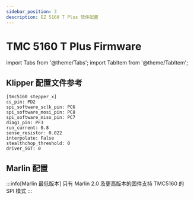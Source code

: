 ```yaml
---
sidebar_position: 3
description: EZ 5160 T Plus 软件配置
---
```


# TMC 5160 T Plus Firmware

<!-- import lib start -->

import Tabs from '@theme/Tabs';
import TabItem from '@theme/TabItem';

<!-- import lib end -->

## Klipper 配置文件参考

```klipper_cfg title="printer.cfg"
[tmc5160 stepper_x]
cs_pin: PD2
spi_software_sclk_pin: PC6
spi_software_mosi_pin: PC8
spi_software_miso_pin: PC7
diag1_pin: PF3
run_current: 0.8
sense_resistor: 0.022
interpolate: False
stealthchop_threshold: 0
driver_SGT: 0
```

## Marlin 配置

:::info[Marlin 最低版本]
只有 Marlin 2.0 及更高版本的固件支持 TMC5160 的 SPI 模式
:::

